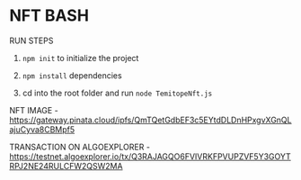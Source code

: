 # NFT BASH

RUN STEPS
1. `npm init` to initialize the project

2. `npm install` dependencies

3. cd into the root folder and run `node TemitopeNft.js`

NFT IMAGE - https://gateway.pinata.cloud/ipfs/QmTQetGdbEF3c5EYtdDLDnHPxgvXGnQLajuCyva8CBMpf5

TRANSACTION ON ALGOEXPLORER - https://testnet.algoexplorer.io/tx/Q3RAJAGQO6FVIVRKFPVUPZVF5Y3GOYTRPJ2NE24RULCFW2QSW2MA

